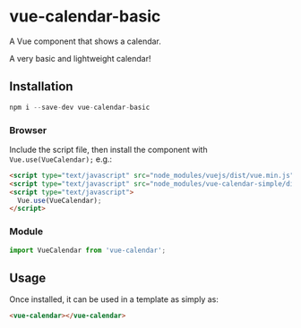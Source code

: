 # vue-calendar-basic

A Vue component that shows a calendar.

A very basic and lightweight calendar!

## Installation

```js
npm i --save-dev vue-calendar-basic
```

### Browser

Include the script file, then install the component with `Vue.use(VueCalendar);` e.g.:

```html
<script type="text/javascript" src="node_modules/vuejs/dist/vue.min.js"></script>
<script type="text/javascript" src="node_modules/vue-calendar-simple/dist/vue-calendar.min.js"></script>
<script type="text/javascript">
  Vue.use(VueCalendar);
</script>
```

### Module

```js
import VueCalendar from 'vue-calendar';
```

## Usage

Once installed, it can be used in a template as simply as:

```html
<vue-calendar></vue-calendar>
```
